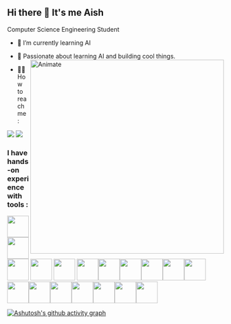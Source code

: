 ## Hi there 👋 It's me Aish

Computer Science Engineering Student  
- 🌱 I’m currently learning AI  
- 🤖 Passionate about learning AI and building cool things. <img align="right" src="https://github.com/user-attachments/assets/66309385-d6f5-495a-88f9-b3030e78a6ad" alt="Animate" width="450"/>

- 👩‍💻 How to reach me :  
<img src="https://img.shields.io/badge/Twitter-1DA1F2?style=for-the-badge&logo=twitter&logoColor=white" />
<img src="https://img.shields.io/badge/LinkedIn-0077B5?style=for-the-badge&logo=linkedin&logoColor=white" />

### I have hands-on experience with tools :
<img height="50" width="50" src="https://img.icons8.com/color/48/python--v1.png" /> <img height="50" width="50" src="https://img.icons8.com/color/48/java-coffee-cup-logo--v1.png" /> <img height="50" width="50" src="https://img.icons8.com/color/48/pycharm--v2.png" /> <img height="50" width="50" src="https://img.icons8.com/color/48/intellij-idea.png" /> <img height="50" width="50" src="https://img.icons8.com/color/48/figma--v1.png" /> <img height="50" width="50" src="https://img.icons8.com/external-tal-revivo-color-tal-revivo/48/external-react-a-javascript-library-for-building-user-interfaces-logo-color-tal-revivo.png" /><img height="50" width="50" src="https://img.icons8.com/fluency/48/anaconda--v2.png" /><img height="50" width="50" src="https://img.icons8.com/fluency/48/canva.png" /><img height="50" width="50" src="https://img.icons8.com/color/48/metamask-logo.png" /><img height="50" width="50" src="https://img.icons8.com/color/48/git.png" /><img height="50" width="50" src="https://img.icons8.com/color/48/html-5--v1.png" /><img height="50" width="50" src="https://img.icons8.com/color/48/css3.png" /><img height="50" width="50" src="https://img.icons8.com/fluency/48/javascript.png" /><img height="50" width="50" src="https://img.icons8.com/color/48/nodejs.png" /><img height="50" width="50" src="https://img.icons8.com/ios/50/unity.png" /><img height="50" width="50" src="https://img.icons8.com/external-tal-revivo-shadow-tal-revivo/48/external-postman-is-the-only-complete-api-development-environment-logo-shadow-tal-revivo.png" /><img height="50" width="50" src="https://img.icons8.com/color/48/docker.png" /><img height="50" width="50" src="https://img.icons8.com/color/48/google-cloud.png" />

[![Ashutosh's github activity graph](https://github-readme-activity-graph.vercel.app/graph?username=AishwariyaRaj&bg_color=121212&color=ffffff&line=9afefc&point=ffffff&area=true&hide_border=true)](https://github.com/ashutosh00710/github-readme-activity-graph)
